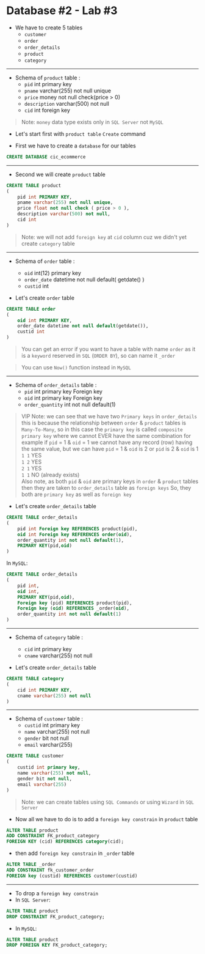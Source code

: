 # Database #2 - Lab #3

- We have to create 5 tables
    - `customer`
    - `order`
    - `order_details`
    - `product`
    - `category`

<hr>

- Schema of `product` table :
  - `pid` int primary key
  - `pname` varchar(255) not null unique
  - `price` money not null check(price > 0)
  - `description` varchar(500) not null
  - `cid` int foreign key

> Note: `money` data type exists only in `SQL Server` not `MySQL` 

- Let's start first with `product table` `Create` command


- First we have to create a `database` for our tables
````SQL
CREATE DATABASE cic_ecommerce
````
<hr>

- Second we will create `product` table
````SQL
CREATE TABLE product
(
    pid int PRIMARY KEY,
    pname varchar(255) not null unique,
    price float not null check ( price > 0 ),
    description varchar(500) not null,
    cid int 
)
````
> Note: we will not add `foreign key` at `cid` column cuz we didn't yet create `category` table

<hr>

- Schema of `order` table :
    - `oid` int(12) primary key
    - `order_date` datetime not null default( getdate() )
    - `custid` int


- Let's create `order` table
````SQL
CREATE TABLE order
(
    oid int PRIMARY KEY,
    order_date datetime not null default(getdate()),
    custid int
)
````
> You can get an error if you want to have a table with name `order`
as it is a `keyword` reserved in `SQL` (`ORDER BY`), so can name it `_order`
    
> You can use `Now()` function instead in `MySQL`
<hr>

- Schema of `order_details` table :
    - `pid` int primary key Foreign key
    - `oid` int primary key Foreign key
    - `order_quantity` int not null default(1)

> VIP Note: we can see that we have two `Primary keys` in `order_details`
this is because the relationship between `order` & `product` tables is
`Many-To-Many`, so in this case the `primary key` is called `composite primary key`
where we cannot EVER have the same combination for example if `pid` = 1 & `oid` = 1
we cannot have any record (row) having the same value, but we can have `pid` = 1 & `oid` is 2
or `pid` is 2 & `oid` is 1  <br>
`1 1` YES <br>
`1 2` YES <br>
`2 1` YES <br>
`1 1` NO (already exists) <br>
Also note, as both `pid` & `oid` are primary keys in `order` & `product` tables then
they are taken to `order_details` table as `foreign keys`
So, they both are `primary key` as well as `foreign key`

- Let's create `order_details` table
````SQL
CREATE TABLE order_details
(
    pid int Foreign key REFERENCES product(pid),
    oid int Foreign key REFERENCES order(oid),
    order_quantity int not null default(1),
    PRIMARY KEY(pid,oid)
)
````

In `MySQL`:
````SQL
CREATE TABLE order_details
(
    pid int,
    oid int,
    PRIMARY KEY(pid,oid),
    Foreign key (pid) REFERENCES product(pid),
    Foreign key (oid) REFERENCES _order(oid),
    order_quantity int not null default(1)
)
````
<hr>

- Schema of `category` table :
    - `cid` int primary key 
    - `cname` varchar(255) not null

- Let's create `order_details` table
````SQL
CREATE TABLE category
(
    cid int PRIMARY KEY,
    cname varchar(255) not null
)
````
<hr>

- Schema of `customer` table :
    - `custid` int primary key
    - `name` varchar(255) not null
    - `gender` bit not null
    - `email` varchar(255)

````SQL
CREATE TABLE customer
(
    custid int primary key,
    name varchar(255) not null,
    gender bit not null,
    email varchar(255)
)
````

> Note: we can create tables using `SQL Commands` or using `Wizard` in `SQL Server`

- Now all we have to do is to add a `foreign key constrain` in `product` table

````SQL
ALTER TABLE product
ADD CONSTRAINT FK_product_category
FOREIGN KEY (cid) REFERENCES category(cid);
````

- then add `foreign key constrain` in `_order` table
````SQL
ALTER TABLE _order
ADD CONSTRAINT fk_customer_order
FOREIGN key (custid) REFERENCES customer(custid)
````

<hr>

- To drop a `foreign key constrain`
- In `SQL Server`:
````SQL
ALTER TABLE product
DROP CONSTRAINT FK_product_category;
````

-  In `MySQL`:
````SQL
ALTER TABLE product
DROP FOREIGN KEY FK_product_category;
````

